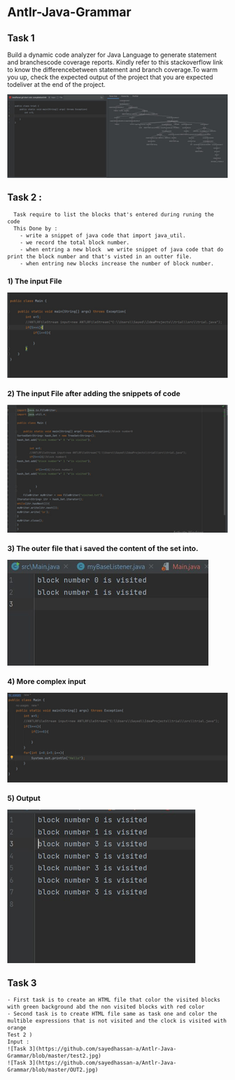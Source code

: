 # Antlr-Java-Grammar
## Task 1
Build a dynamic code analyzer for Java Language to generate statement and branchescode coverage reports. Kindly refer to this stackoverflow link to know the differencebetween statement and branch coverage.To warm you up, check the expected output of the project that you are expected todeliver at the end of the project.
  
![Task 1](https://github.com/sayedhassan-a/Antlr-Java-Grammar/blob/master/1.jpg)
## Task 2 : 
   
      Task require to list the blocks that's entered during runing the code 
      This Done by :
        - write a snippet of java code that import java_util.
        - we record the total block number.
        - when entring a new block  we write snippet of java code that do print the block number and that's visted in an outter file.
        - when entring new blocks increase the number of block number.
  ### 1) The input File
  ![Task 2](https://github.com/sayedhassan-a/Antlr-Java-Grammar/blob/master/st.jpg)
  ### 2) The input File after adding the snippets of code
  ![Task 2](https://github.com/sayedhassan-a/Antlr-Java-Grammar/blob/master/end.jpg)
  ### 3) The outer file that i saved the content of the set into.
  ![Task 2](https://github.com/sayedhassan-a/Antlr-Java-Grammar/blob/master/2.jpg)
  ### 4) More complex input
  ![Task 2](https://github.com/sayedhassan-a/Antlr-Java-Grammar/blob/master/input2.jpg)
  ### 5) Output
  ![Task 2](https://github.com/sayedhassan-a/Antlr-Java-Grammar/blob/master/output2.jpg)    

## Task 3 
    - First task is to create an HTML file that color the visited blocks with green background abd the non visited blocks with red color
    - Second task is to create HTML file same as task one and color the multible expressions that is not visited and the clock is visited with orange
    Test 2 )
    Input :
    ![Task 3](https://github.com/sayedhassan-a/Antlr-Java-Grammar/blob/master/test2.jpg)
    ![Task 3](https://github.com/sayedhassan-a/Antlr-Java-Grammar/blob/master/OUT2.jpg)
